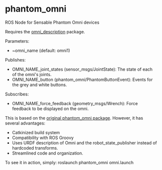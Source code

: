 phantom_omni
============

ROS Node for Sensable Phantom Omni devices

Requires the [omni_description](https://github.com/danepowell/omni_description) package. 

Parameters:
- ~omni_name (default: omni1)

Publishes:
- OMNI_NAME_joint_states (sensor_msgs/JointState): The state of each of the omni's joints.
- OMNI_NAME_button (phantom_omni/PhantomButtonEvent): Events for the grey and white buttons.

Subscribes:
- OMNI_NAME_force_feedback (geometry_msgs/Wrench): Force feedback to be displayed on the omni.

This is based on the [original phantom_omni package](http://www.ros.org/wiki/phantom_omni). However, it has several advantages:
- Catkinized build system
- Compatibility with ROS Groovy
- Uses URDF description of Omni and the robot_state_publisher instead of hardcoded transforms.
- Streamlined code and organization.

To see it in action, simply:
roslaunch phantom_omni omni.launch
